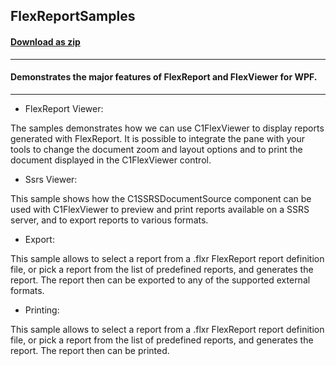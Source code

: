 ## FlexReportSamples
#### [Download as zip](https://downgit.github.io/#/home?url=https://github.com/GrapeCity/ComponentOne-WPF-Samples/tree/master/NET_4.5.2/C1.WPF.FlexReport/CS/FlexReportSamples)
____
#### Demonstrates the major features of FlexReport and FlexViewer for WPF.
____

* FlexReport Viewer:

The samples demonstrates how we can use C1FlexViewer to display reports
generated with FlexReport. It is possible to integrate the pane with your
tools to change the document zoom and layout options and to print the document
displayed in the C1FlexViewer control.


* Ssrs Viewer:

This sample shows how the C1SSRSDocumentSource component can be used with
C1FlexViewer to preview and print reports available on a SSRS server, and
to export reports to various formats.


* Export:

This sample allows to select a report from a .flxr FlexReport report definition file,
or pick a report from the list of predefined reports, and generates the report.
The report then can be exported to any of the supported external formats.


* Printing:

This sample allows to select a report from a .flxr FlexReport report definition file,
or pick a report from the list of predefined reports, and generates the report.
The report then can be printed.
